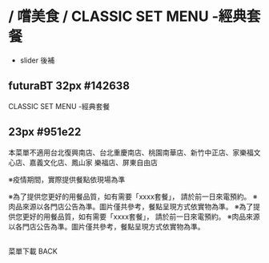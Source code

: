 #  / 嚐美食 / CLASSIC SET MENU -經典套餐
- slider 後補

## futuraBT 32px #142638 
CLASSIC SET MENU -經典套餐

## 23px #951e22
本菜單不適用台北復興南店、台北重慶南店、桃園南華店、新竹中正店、家樂福文心店、嘉義文化店、鳳山家
樂福店、屏東自由店

※疫情期間，實際提供餐點依現場為準

※為了提供您更好的用餐品質，如有需要「xxxx套餐」， 請於前一日來電預約。
※肉品來源以各門店公告為準。圖片僅共參考，餐點呈現方式依實物為準。
※為了提供您更好的用餐品質，如有需要「xxxx套餐」， 請於前一日來電預約。
※肉品來源以各門店公告為準。圖片僅共參考，餐點呈現方式依實物為準。

## 
菜單下載
BACK
